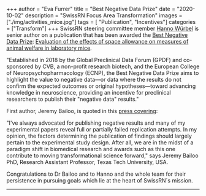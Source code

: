 +++
author = "Eva Furrer"
title = "Best Negative Data Prize"
date = "2020-10-02"
description = "SwissRN Focus Area Transformation"
images  = ["./img/activities_mice.jpg"]
tags = [ "Publication", "Incentives"]
categories = ["Transform"]
+++
SwissRN steering committee member [Hanno W&uuml;rbel](https://www.dcr-vph.unibe.ch/ueber_uns/personen/prof_dr_wuerbel_hanno/index_ger.html) is senior author on a publication that has been awarded the [Best Negative Data Prize](https://www.ecnp.eu/research-innovation/awards/best-negative-data-prize): [Evaluation of the effects of space allowance on measures of animal welfare in laboratory mice](https://www.nature.com/articles/s41598-017-18493-6).

"Established in 2018 by the Global Preclinical Data Forum (GPDF) and co-sponsored by CVB, a non-profit research biotech, and the European College of Neuropsychopharmacology (ECNP), the Best Negative Data Prize aims to highlight the value to negative data—or data where the results do not confirm the expected outcomes or original hypotheses—toward advancing knowledge in neuroscience, providing an incentive for preclinical researchers to publish their "negative data" results."

First author, Jeremy Bailoo, is quoted in this [press covering](https://www.prnewswire.com/news-releases/global-preclinical-data-forum-and-european-college-of-neuropsychopharmacology-announce-the-winner-of-the-2020-best-negative-data-prize-301130114.html):

"I've always advocated for publishing negative results and many of my experimental papers reveal full or partially failed replication attempts. In my opinion, the factors determining the publication of findings should largely pertain to the experimental study design. After all, we are in the midst of a paradigm shift in biomedical research and awards such as this one contribute to moving transformational science forward," says Jeremy Bailoo PhD, Research Assistant Professor, Texas Tech University, USA. 

Congratulations to Dr Bailoo and to Hanno and the whole team for their persistence in pursuing goals which lie at the heart of SwissRN´s mission.

---

